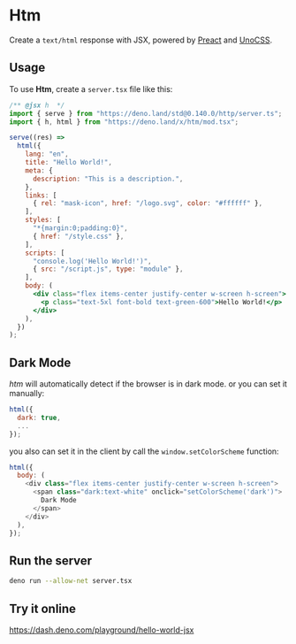 # Htm

Create a `text/html` response with JSX, powered by
[Preact](https://preactjs.org) and [UnoCSS](https://github.com/unocss/unocss).

## Usage

To use **Htm**, create a `server.tsx` file like this:

```jsx
/** @jsx h  */
import { serve } from "https://deno.land/std@0.140.0/http/server.ts";
import { h, html } from "https://deno.land/x/htm/mod.tsx";

serve((res) =>
  html({
    lang: "en",
    title: "Hello World!",
    meta: {
      description: "This is a description.",
    },
    links: [
      { rel: "mask-icon", href: "/logo.svg", color: "#ffffff" },
    ],
    styles: [
      "*{margin:0;padding:0}",
      { href: "/style.css" },
    ],
    scripts: [
      "console.log('Hello World!')",
      { src: "/script.js", type: "module" },
    ],
    body: (
      <div class="flex items-center justify-center w-screen h-screen">
        <p class="text-5xl font-bold text-green-600">Hello World!</p>
      </div>
    ),
  })
);
```

## Dark Mode

_htm_ will automatically detect if the browser is in dark mode. or you can set
it manually:

```js
html({
  dark: true,
  ...
});
```

you also can set it in the client by call the `window.setColorScheme` function:

```js
html({
  body: (
    <div class="flex items-center justify-center w-screen h-screen">
      <span class="dark:text-white" onclick="setColorScheme('dark')">
        Dark Mode
      </span>
    </div>
  ),
});
```

## Run the server

```bash
deno run --allow-net server.tsx
```

## Try it online

https://dash.deno.com/playground/hello-world-jsx
